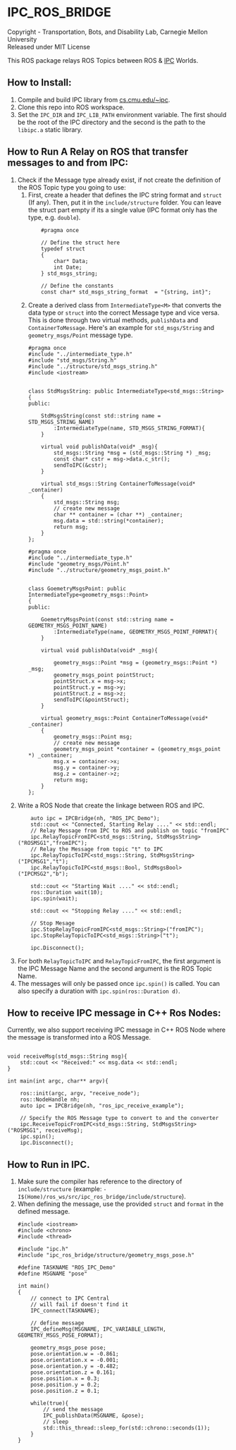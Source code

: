 # IPC_ROS_BRIDGE
Copyright - Transportation, Bots, and Disability Lab, Carnegie Mellon University  
Released under MIT License  

This ROS package relays ROS Topics between ROS & [IPC](https://cs.cmu.edu/~ipc) Worlds. 

## How to Install:
1. Compile and build IPC library from [cs.cmu.edu/~ipc](https://cs.cmu.edu/~ipc).
2. Clone this repo into ROS workspace.
3. Set the `IPC_DIR` and `IPC_LIB_PATH` environment variable. The first should be the root of the IPC directory and the second is the path to the `libipc.a` static library.

## How to Run A Relay on ROS that transfer messages to and from IPC:
1. Check if the Message type already exist, if not create the definition of the ROS Topic type you going to use:
    1. First, create a header that defines the IPC string format and `struct` (If any). Then, put it in the `include/structure` folder. You can leave the struct part empty if its a single value (IPC format only has the type, e.g. `double`). 
        ```
            #pragma once

            // Define the struct here
            typedef struct 
            {
                char* Data;
                int Date;
            } std_msgs_string;

            // Define the constants
            const char* std_msgs_string_format  = "{string, int}";
        ```
    2. Create a derived class from `IntermediateType<M>` that converts the data type or `struct` into the correct Message type and vice versa. This is done through two virtual methods, `publishData` and `ContainerToMessage`. Here's an example for `std_msgs/String` and `geometry_msgs/Point` message type.
        ```
        #pragma once
        #include "../intermediate_type.h"
        #include "std_msgs/String.h"
        #include "../structure/std_msgs_string.h"
        #include <iostream>


        class StdMsgsString: public IntermediateType<std_msgs::String>
        {
        public:

            StdMsgsString(const std::string name = STD_MSGS_STRING_NAME)
                :IntermediateType(name, STD_MSGS_STRING_FORMAT){
            }

            virtual void publishData(void* _msg){
                std_msgs::String *msg = (std_msgs::String *) _msg;
                const char* cstr = msg->data.c_str();
                sendToIPC(&cstr);
            }

            virtual std_msgs::String ContainerToMessage(void* _container)
            {
                std_msgs::String msg;
                // create new message
                char ** container = (char **) _container;
                msg.data = std::string(*container);
                return msg;
            }
        };
        ```
        ```
        #pragma once
        #include "../intermediate_type.h"
        #include "geometry_msgs/Point.h"
        #include "../structure/geometry_msgs_point.h"


        class GoemetryMsgsPoint: public IntermediateType<geometry_msgs::Point>
        {
        public:
            
            GoemetryMsgsPoint(const std::string name = GEOMETRY_MSGS_POINT_NAME)
                :IntermediateType(name, GEOMETRY_MSGS_POINT_FORMAT){
            }

            virtual void publishData(void* _msg){

                geometry_msgs::Point *msg = (geometry_msgs::Point *) _msg;
                geometry_msgs_point pointStruct;
                pointStruct.x = msg->x;
                pointStruct.y = msg->y;
                pointStruct.z = msg->z;
                sendToIPC(&pointStruct);
            }

            virtual geometry_msgs::Point ContainerToMessage(void* _container)
            {
                geometry_msgs::Point msg;
                // create new message
                geometry_msgs_point *container = (geometry_msgs_point *) _container;
                msg.x = container->x;
                msg.y = container->y;
                msg.z = container->z;
                return msg;
            }
        };

        ```
2. Write a ROS Node that create the linkage between ROS and IPC.
    ```
        auto ipc = IPCBridge(nh, "ROS_IPC_Demo");
        std::cout << "Connected, Starting Relay ...." << std::endl;
        // Relay Message from IPC to ROS and publish on topic "fromIPC"
        ipc.RelayTopicFromIPC<std_msgs::String, StdMsgsString>("ROSMSG1","fromIPC");
        // Relay the Message from topic "t" to IPC
        ipc.RelayTopicToIPC<std_msgs::String, StdMsgsString>("IPCMSG1","t"); 
        ipc.RelayTopicToIPC<std_msgs::Bool, StdMsgsBool>("IPCMSG2","b"); 

        std::cout << "Starting Wait ...." << std::endl;
        ros::Duration wait(10);
        ipc.spin(wait);

        std::cout << "Stopping Relay ...." << std::endl;

        // Stop Mesage
        ipc.StopRelayTopicFromIPC<std_msgs::String>("fromIPC");
        ipc.StopRelayTopicToIPC<std_msgs::String>("t"); 

        ipc.Disconnect();
    ```
3. For both `RelayTopicToIPC` and `RelayTopicFromIPC`, the first argument is the IPC Message Name and the second argument is the ROS Topic Name.
4. The messages will only be passed once `ipc.spin()` is called. You can also specify a duration with `ipc.spin(ros::Duration d)`.

## How to receive IPC message in C++ Ros Nodes:
Currently, we also support receiving IPC message in C++ ROS Node where the message is transformed into a ROS Message.
```

void receiveMsg(std_msgs::String msg){
    std::cout << "Received:" << msg.data << std::endl;
}

int main(int argc, char** argv){

    ros::init(argc, argv, "receive_node");
    ros::NodeHandle nh;
    auto ipc = IPCBridge(nh, "ros_ipc_receive_example");

    // Specify the ROS Message type to convert to and the converter
    ipc.ReceiveTopicFromIPC<std_msgs::String, StdMsgsString>("ROSMSG1", receiveMsg);
    ipc.spin();
    ipc.Disconnect();
```

## How to Run in IPC.
1. Make sure the compiler has reference to the directory of `include/structure` (example: `-I$(Home)/ros_ws/src/ipc_ros_bridge/include/structure`).
2. When defining the message, use the provided `struct` and `format` in the defined message.
    ```
    #include <iostream>
    #include <chrono>
    #include <thread>

    #include "ipc.h"
    #include "ipc_ros_bridge/structure/geometry_msgs_pose.h"

    #define TASKNAME "ROS_IPC_Demo"
    #define MSGNAME "pose"

    int main()
    {
        // connect to IPC Central
        // will fail if doesn't find it
        IPC_connect(TASKNAME);

        // define message
        IPC_defineMsg(MSGNAME, IPC_VARIABLE_LENGTH, GEOMETRY_MSGS_POSE_FORMAT);

        geometry_msgs_pose pose;
        pose.orientation.w = -0.861;
        pose.orientation.x = -0.001;
        pose.orientation.y = -0.482;
        pose.orientation.z = 0.161;
        pose.position.x = 0.3;
        pose.position.y = 0.2;
        pose.position.z = 0.1;

        while(true){
            // send the message
            IPC_publishData(MSGNAME, &pose);
            // sleep
            std::this_thread::sleep_for(std::chrono::seconds(1));
        }
    }
    ```